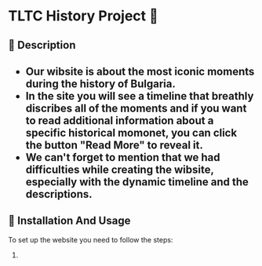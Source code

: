 <h1>TLTC History Project 📜</h1>
<h2>📙 Description<h2>
<ul>
<li>Our wibsite is about the most iconic moments during the history of Bulgaria.</li>
<li>In the site you will see a timeline that breathly discribes all of the moments and if you want to read additional information about a specific historical momonet, you can click the button "Read More" to reveal it.</li>
<li>We can't forget to mention that we had difficulties while creating the wibsite, especially with the dynamic timeline and the descriptions.</li>
</ul>
<h2>‍🔧 Installation And Usage</h2>
  <p>To set up the website you need to follow the steps:</p>
  <ol>
    <li></li>
  </ol>
